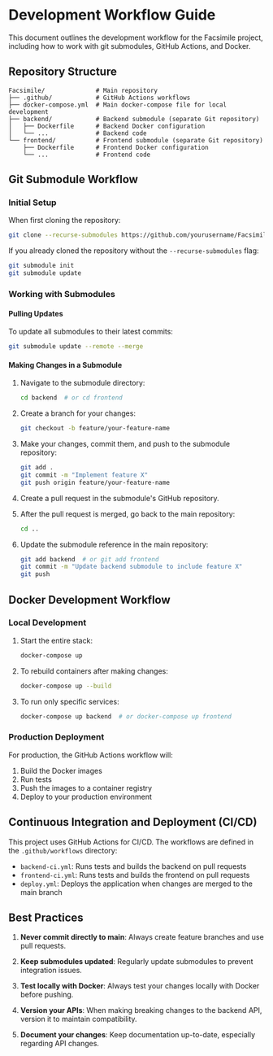 # Development Workflow Guide

This document outlines the development workflow for the Facsimile project, including how to work with git submodules, GitHub Actions, and Docker.

## Repository Structure

```
Facsimile/              # Main repository
├── .github/            # GitHub Actions workflows
├── docker-compose.yml  # Main docker-compose file for local development
├── backend/            # Backend submodule (separate Git repository)
│   ├── Dockerfile      # Backend Docker configuration
│   └── ...             # Backend code
└── frontend/           # Frontend submodule (separate Git repository)
    ├── Dockerfile      # Frontend Docker configuration
    └── ...             # Frontend code
```

## Git Submodule Workflow

### Initial Setup

When first cloning the repository:

```bash
git clone --recurse-submodules https://github.com/yourusername/Facsimile.git
```

If you already cloned the repository without the `--recurse-submodules` flag:

```bash
git submodule init
git submodule update
```

### Working with Submodules

#### Pulling Updates

To update all submodules to their latest commits:

```bash
git submodule update --remote --merge
```

#### Making Changes in a Submodule

1. Navigate to the submodule directory:
   ```bash
   cd backend  # or cd frontend
   ```

2. Create a branch for your changes:
   ```bash
   git checkout -b feature/your-feature-name
   ```

3. Make your changes, commit them, and push to the submodule repository:
   ```bash
   git add .
   git commit -m "Implement feature X"
   git push origin feature/your-feature-name
   ```

4. Create a pull request in the submodule's GitHub repository.

5. After the pull request is merged, go back to the main repository:
   ```bash
   cd ..
   ```

6. Update the submodule reference in the main repository:
   ```bash
   git add backend  # or git add frontend
   git commit -m "Update backend submodule to include feature X"
   git push
   ```

## Docker Development Workflow

### Local Development

1. Start the entire stack:
   ```bash
   docker-compose up
   ```

2. To rebuild containers after making changes:
   ```bash
   docker-compose up --build
   ```

3. To run only specific services:
   ```bash
   docker-compose up backend  # or docker-compose up frontend
   ```

### Production Deployment

For production, the GitHub Actions workflow will:

1. Build the Docker images
2. Run tests
3. Push the images to a container registry
4. Deploy to your production environment

## Continuous Integration and Deployment (CI/CD)

This project uses GitHub Actions for CI/CD. The workflows are defined in the `.github/workflows` directory:

- `backend-ci.yml`: Runs tests and builds the backend on pull requests
- `frontend-ci.yml`: Runs tests and builds the frontend on pull requests
- `deploy.yml`: Deploys the application when changes are merged to the main branch

## Best Practices

1. **Never commit directly to main**: Always create feature branches and use pull requests.

2. **Keep submodules updated**: Regularly update submodules to prevent integration issues.

3. **Test locally with Docker**: Always test your changes locally with Docker before pushing.

4. **Version your APIs**: When making breaking changes to the backend API, version it to maintain compatibility.

5. **Document your changes**: Keep documentation up-to-date, especially regarding API changes.
